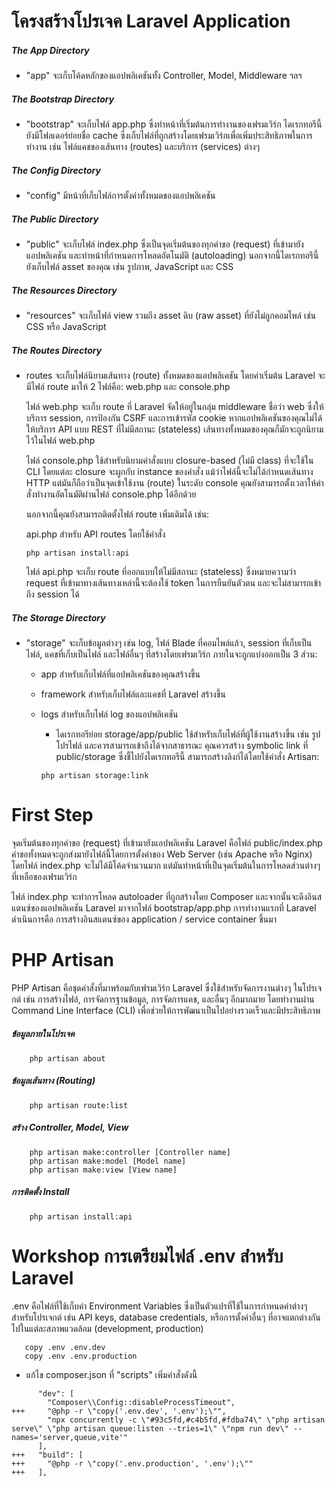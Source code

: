 # โครงสร้างโปรเจค Laravel Application

##### The App Directory

- "app" จะเก็บโค้ดหลักของแอปพลิเคชันทั้ง Controller, Model, Middleware ฯลฯ

##### The Bootstrap Directory

- "bootstrap" จะเก็บไฟล์ app.php ซึ่งทำหน้าที่เริ่มต้นการทำงานของเฟรมเวิร์ก ไดเรกทอรีนี้ยังมีโฟลเดอร์ย่อยชื่อ cache ซึ่งเก็บไฟล์ที่ถูกสร้างโดยเฟรมเวิร์กเพื่อเพิ่มประสิทธิภาพในการทำงาน เช่น ไฟล์แคชของเส้นทาง (routes) และบริการ (services) ต่างๆ

##### The Config Directory

- "config" มีหน้าที่เก็บไฟล์การตั้งค่าทั้งหมดของแอปพลิเคชัน

##### The Public Directory

- "public" จะเก็บไฟล์ index.php ซึ่งเป็นจุดเริ่มต้นของทุกคำขอ (request) ที่เข้ามายังแอปพลิเคชัน และทำหน้าที่กำหนดการโหลดอัตโนมัติ (autoloading)
  นอกจากนี้ไดเรกทอรีนี้ยังเก็บไฟล์ asset ของคุณ เช่น รูปภาพ, JavaScript และ CSS

##### The Resources Directory

- "resources" จะเก็บไฟล์ view รวมถึง asset ดิบ (raw asset) ที่ยังไม่ถูกคอมไพล์ เช่น CSS หรือ JavaScript

##### The Routes Directory

- routes จะเก็บไฟล์นิยามเส้นทาง (route) ทั้งหมดของแอปพลิเคชัน โดยค่าเริ่มต้น Laravel จะมีไฟล์ route มาให้ 2 ไฟล์คือ: web.php และ console.php

  ไฟล์ web.php จะเก็บ route ที่ Laravel จัดให้อยู่ในกลุ่ม middleware ชื่อว่า web ซึ่งให้บริการ session, การป้องกัน CSRF และการเข้ารหัส cookie
  หากแอปพลิเคชันของคุณไม่ได้ให้บริการ API แบบ REST ที่ไม่มีสถานะ (stateless) เส้นทางทั้งหมดของคุณก็มักจะถูกนิยามไว้ในไฟล์ web.php

  ไฟล์ console.php ใช้สำหรับนิยามคำสั่งแบบ closure-based (ไม่มี class) ที่จะใช้ใน CLI โดยแต่ละ closure จะผูกกับ instance ของคำสั่ง
  แม้ว่าไฟล์นี้จะไม่ได้กำหนดเส้นทาง HTTP แต่มันก็ถือว่าเป็นจุดเข้าใช้งาน (route) ในระดับ console
  คุณยังสามารถตั้งเวลาให้คำสั่งทำงานอัตโนมัติผ่านไฟล์ console.php ได้อีกด้วย

  นอกจากนี้คุณยังสามารถติดตั้งไฟล์ route เพิ่มเติมได้ เช่น:

  api.php สำหรับ API routes โดยใช้คำสั่ง

  ```
  php artisan install:api
  ```

  ไฟล์ api.php จะเก็บ route ที่ออกแบบให้ไม่มีสถานะ (stateless) ซึ่งหมายความว่า request ที่เข้ามาทางเส้นทางเหล่านี้จะต้องใช้ token ในการยืนยันตัวตน และจะไม่สามารถเข้าถึง session ได้

##### The Storage Directory

- "storage" จะเก็บข้อมูลต่างๆ เช่น log, ไฟล์ Blade ที่คอมไพล์แล้ว, session ที่เก็บเป็นไฟล์, แคชที่เก็บเป็นไฟล์ และไฟล์อื่นๆ ที่สร้างโดยเฟรมเวิร์ก
  ภายในจะถูกแบ่งออกเป็น 3 ส่วน:

  - app สำหรับเก็บไฟล์ที่แอปพลิเคชันของคุณสร้างขึ้น
  - framework สำหรับเก็บไฟล์และแคชที่ Laravel สร้างขึ้น
  - logs สำหรับเก็บไฟล์ log ของแอปพลิเคชัน

    - ไดเรกทอรีย่อย storage/app/public ใช้สำหรับเก็บไฟล์ที่ผู้ใช้งานสร้างขึ้น เช่น รูปโปรไฟล์ และควรสามารถเข้าถึงได้จากสาธารณะ
      คุณควรสร้าง symbolic link ที่ public/storage ซึ่งชี้ไปยังไดเรกทอรีนี้
      สามารถสร้างลิงก์ได้โดยใช้คำสั่ง Artisan:

    ```
    php artisan storage:link
    ```

# First Step

จุดเริ่มต้นของทุกคำขอ (request) ที่เข้ามายังแอปพลิเคชัน Laravel คือไฟล์ public/index.php
คำขอทั้งหมดจะถูกส่งมายังไฟล์นี้โดยการตั้งค่าของ Web Server (เช่น Apache หรือ Nginx)
โดยไฟล์ index.php จะไม่ได้มีโค้ดจำนวนมาก แต่มันทำหน้าที่เป็นจุดเริ่มต้นในการโหลดส่วนต่างๆ ที่เหลือของเฟรมเวิร์ก

ไฟล์ index.php จะทำการโหลด autoloader ที่ถูกสร้างโดย Composer และจากนั้นจะดึงอินสแตนซ์ของแอปพลิเคชัน Laravel มาจากไฟล์ bootstrap/app.php
การทำงานแรกที่ Laravel ดำเนินการคือ การสร้างอินสแตนซ์ของ application / service container ขึ้นมา

# PHP Artisan

PHP Artisan คือชุดคำสั่งที่มาพร้อมกับเฟรมเวิร์ก Laravel ซึ่งใช้สำหรับจัดการงานต่างๆ ในโปรเจกต์ เช่น การสร้างไฟล์, การจัดการฐานข้อมูล, การจัดการแคช, และอื่นๆ อีกมากมาย โดยทำงานผ่าน Command Line Interface (CLI) เพื่อช่วยให้การพัฒนาเป็นไปอย่างรวดเร็วและมีประสิทธิภาพ

##### ข้อมูลภายในโปรเจค

```
    php artisan about
```

##### ข้อมูลเส้นทาง (Routing)

```
    php artisan route:list
```

##### สร้าง Controller, Model, View

```
    php artisan make:controller [Controller name]
    php artisan make:model [Model name]
    php artisan make:view [View name]
```

##### การติดตั้ง Install

```
    php artisan install:api
```

# Workshop การเตรียมไฟล์ .env สำหรับ Laravel

.env คือไฟล์ที่ใช้เก็บค่า Environment Variables ซึ่งเป็นตัวแปรที่ใช้ในการกำหนดค่าต่างๆ สำหรับโปรเจกต์ เช่น API keys, database credentials, หรือการตั้งค่าอื่นๆ ที่อาจแตกต่างกันไปในแต่ละสภาพแวดล้อม (development, production)

```
   copy .env .env.dev
   copy .env .env.production
```

- แก้ไข composer.json ที่ "scripts" เพิ่มคำสั่งดังนี้

```
      "dev": [
        "Composer\\Config::disableProcessTimeout",
+++     "@php -r \"copy('.env.dev', '.env');\"",
        "npx concurrently -c \"#93c5fd,#c4b5fd,#fdba74\" \"php artisan serve\" \"php artisan queue:listen --tries=1\" \"npm run dev\" --names='server,queue,vite'"
      ],
+++   "build": [
+++     "@php -r \"copy('.env.production', '.env');\""
+++   ],
```
